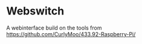 Webswitch
=========
A webinterface build on the tools from https://github.com/CurlyMoo/433.92-Raspberry-Pi/

